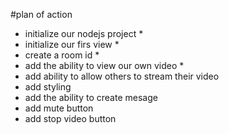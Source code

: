 


#plan of action 


- initialize our nodejs project *
- initialize our firs view *
- create a room id *
- add the ability to view our own video *
- add ability to allow others to stream their video 
- add styling
- add the ability to create mesage 
- add mute button 
- add stop video button
